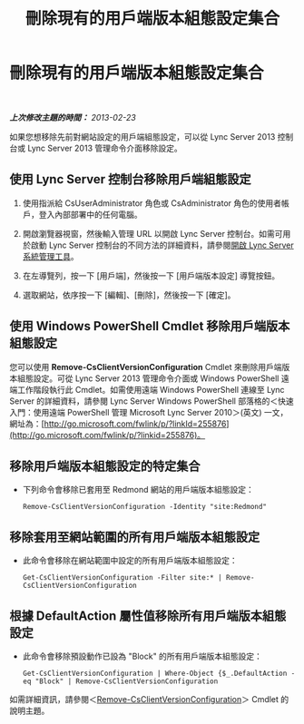 ﻿---
title: 刪除現有的用戶端版本組態設定集合
TOCTitle: 刪除現有的用戶端版本組態設定集合
ms:assetid: 70bf1216-d0d2-45ce-881f-b8edadf3cec7
ms:mtpsurl: https://technet.microsoft.com/zh-tw/library/JJ898480(v=OCS.15)
ms:contentKeyID: 52056129
ms.date: 08/10/2015
mtps_version: v=OCS.15
ms.translationtype: HT
---

# 刪除現有的用戶端版本組態設定集合

 

_**上次修改主題的時間：** 2013-02-23_

如果您想移除先前對網站設定的用戶端組態設定，可以從 Lync Server 2013 控制台或 Lync Server 2013 管理命令介面移除設定。

## 使用 Lync Server 控制台移除用戶端組態設定

1.  使用指派給 CsUserAdministrator 角色或 CsAdministrator 角色的使用者帳戶，登入內部部署中的任何電腦。

2.  開啟瀏覽器視窗，然後輸入管理 URL 以開啟 Lync Server 控制台。如需可用於啟動 Lync Server 控制台的不同方法的詳細資料，請參閱[開啟 Lync Server 系統管理工具](lync-server-2013-open-lync-server-administrative-tools.md)。

3.  在左導覽列，按一下 \[用戶端\]，然後按一下 \[用戶端版本設定\] 導覽按鈕。

4.  選取網站，依序按一下 \[編輯\]、\[刪除\]，然後按一下 \[確定\]。

## 使用 Windows PowerShell Cmdlet 移除用戶端版本組態設定

您可以使用 **Remove-CsClientVersionConfiguration** Cmdlet 來刪除用戶端版本組態設定。可從 Lync Server 2013 管理命令介面或 Windows PowerShell 遠端工作階段執行此 Cmdlet。如需使用遠端 Windows PowerShell 連線至 Lync Server 的詳細資料，請參閱 Lync Server Windows PowerShell 部落格的＜快速入門：使用遠端 PowerShell 管理 Microsoft Lync Server 2010＞(英文) 一文，網址為：[http://go.microsoft.com/fwlink/p/?linkId=255876](http://go.microsoft.com/fwlink/p/?linkid=255876)。

## 移除用戶端版本組態設定的特定集合

  - 下列命令會移除已套用至 Redmond 網站的用戶端版本組態設定：
    
        Remove-CsClientVersionConfiguration -Identity "site:Redmond"

## 移除套用至網站範圍的所有用戶端版本組態設定

  - 此命令會移除在網站範圍中設定的所有用戶端版本組態設定：
    
        Get-CsClientVersionConfiguration -Filter site:* | Remove-CsClientVersionConfiguration

## 根據 DefaultAction 屬性值移除所有用戶端版本組態設定

  - 此命令會移除預設動作已設為 "Block" 的所有用戶端版本組態設定：
    
        Get-CsClientVersionConfiguration | Where-Object {$_.DefaultAction -eq "Block" | Remove-CsClientVersionConfiguration

如需詳細資訊，請參閱＜[Remove-CsClientVersionConfiguration](https://docs.microsoft.com/en-us/powershell/module/skype/Remove-CsClientVersionConfiguration)＞ Cmdlet 的說明主題。

